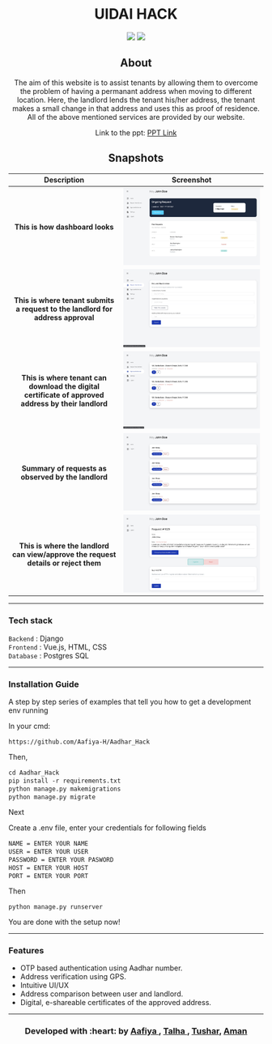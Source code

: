 <p align="center"
<img src ="./assets/website.gif" width = 500px>
</p>

<h1 align = 'center'> UIDAI HACK
</h1>

<!---
&emsp;&emsp;&emsp;&emsp;&emsp;&emsp;&emsp;&emsp;&emsp;&emsp;&emsp;&emsp;&emsp;&emsp;&emsp;&emsp;&emsp;&emsp;&emsp;&emsp;&emsp; [![](https://img.shields.io/badge/Made_with-Django-blue?style=for-the-badge)](https://docs.djangoproject.com/en/3.1/)
--->
<div align="center">
  
[![](https://img.shields.io/badge/Made_with-Django-blue?style=for-the-badge&logo=Django)](https://www.djangoproject.com/) 
[![](https://img.shields.io/badge/Made_with-Vue.js-red?style=for-the-badge&logo=vue.js)](https://www.vue.js/ "Vue.js")
</div>

<h2 align='center'>
About 
</h2>
<p align='center'>
The aim of this website is to assist tenants by allowing them to overcome the problem of having a permanant address when moving to different location. Here, the landlord lends the tenant his/her address, the tenant makes a small change in that address and uses this as proof of residence. All of the above mentioned services are provided by our website.
</p>

<p align='center'>
Link to the ppt: <a href="https://docs.google.com/presentation/d/1UuKFwzu3l0WOtEUsQe5ITVAtCf2zTiWt0DGHTg7OYDo/edit?usp=sharing">PPT Link </a><br>
</p>


<h2 align='center'>
Snapshots 
</h2>

| Description      | Screenshot |
| :---------: | :---------: |
| **This is how dashboard looks**      | ![](https://github.com/Aafiya-H/Aadhar_Hack/blob/master/assets/homepage.jpeg)       |
| **This is where tenant submits a request to the landlord for address approval**   |![](https://github.com/Aafiya-H/Aadhar_Hack/blob/master/assets/new_address_request.jpeg)       |
| **This is where tenant can download the digital certificate of approved address by their landlord**   |![](https://github.com/Aafiya-H/Aadhar_Hack/blob/master/assets/approved_address.jpeg)       |
| **Summary of requests as observed by the landlord**      | ![](https://github.com/Aafiya-H/Aadhar_Hack/blob/master/assets/landlord_request_list.jpeg)       |
| **This is where the landlord can view/approve the request details or reject them**   |![](https://github.com/Aafiya-H/Aadhar_Hack/blob/master/assets/landlord_consent_page.jpeg)       |



-----------------------------------

###             Tech stack
`Backend` : Django <br>
`Frontend` : Vue.js, HTML, CSS <br>
`Database` : Postgres SQL  <br>

-----------------------------------

###             Installation Guide

A step by step series of examples that tell you how to get a development env running

In your cmd:

```
https://github.com/Aafiya-H/Aadhar_Hack
```

Then,

```
cd Aadhar_Hack
pip install -r requirements.txt
python manage.py makemigrations
python manage.py migrate
```

Next


Create a .env file, enter your credentials for following fields

```
NAME = ENTER YOUR NAME
USER = ENTER YOUR USER
PASSWORD = ENTER YOUR PASWORD
HOST = ENTER YOUR HOST
PORT = ENTER YOUR PORT
```
Then

```
python manage.py runserver
```

You are done with the setup now!

-----------------------------------

###             Features
<ul>
  <li> OTP based authentication using Aadhar number. </li>
  <li> Address verification using GPS. </li>
  <li> Intuitive UI/UX </li>
  <li> Address comparison between user and landlord. </li>
  <li> Digital, e-shareable certificates of the approved address. </li>
    
</ul>

-----------------------------------

<h3 align="center"><b>Developed with :heart: by <a href="https://github.com/Aafiya-H">Aafiya </a>, <a href="https://github.com/talha1503">Talha </a>, <a href="https://github.com/tushargithub44">Tushar</a>, <a href="https://github.com/amandesai01">Aman</a> </b></h1>
